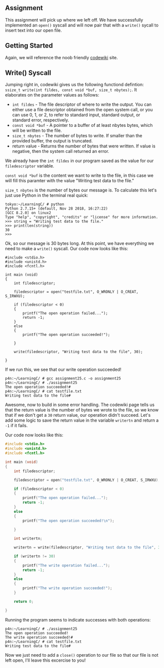 ## Assignment
This assignment will pick up where we left off. We have successfully implemented an `open()` syscall and will now pair that with a `write()` sycall to insert text into our open file.

## Getting Started
Again, we will reference the noob friendly [codewiki](http://codewiki.wikidot.com/c:system-calls:write) site. 

## Write() Syscall
Jumping right in, codewiki gives us the following functiond defintion: `ssize_t write(int fildes, const void *buf, size_t nbytes);`. It elaborates on the parameter values as follows: 
+ `int fildes` - The file descriptor of where to write the output. You can either use a file descriptor obtained from the open system call, or you can use 0, 1, or 2, to refer to standard input, standard output, or standard error, respectively.
+ `const void *buf` - A pointer to a buffer of at least nbytes bytes, which will be written to the file.
+ `size_t nbytes` - The number of bytes to write. If smaller than the provided buffer, the output is truncated.
+ return value - Returns the number of bytes that were written. If value is negative, then the system call returned an error.

We already have the `int fildes` in our program saved as the value for our `filedescriptor` variable. 

`const void *buf` is the content we want to write to the file, in this case we will fill this paramter with the value "Writing test data to the file." 

`size_t nbytes` is the number of bytes our message is. To calculate this let's just use Python in the terminal real quick:
```terminal_session
tokyo:~/LearningC/ # python                                          
Python 2.7.15+ (default, Nov 28 2018, 16:27:22) 
[GCC 8.2.0] on linux2
Type "help", "copyright", "credits" or "license" for more information.
>>> string = "Writing test data to the file."
>>> print(len(string))
30
>>>
```

Ok, so our message is 30 bytes long. At this point, we have everything we need to make a `write()` syscall. Our code now looks like this: 
```terminal_session
#include <stdio.h>
#include <unistd.h>
#include <fcntl.h>

int main (void)
{
	int filedescriptor;

	filedescriptor = open("testfile.txt", O_WRONLY | O_CREAT, S_IRWXU);

	if (filedescriptor < 0)
	{
		printf("The open operation failed...");
		return -1;
	}
	else 
	{
		printf("The open operation succeeded!");
		
	}

	write(filedescriptor, "Writing test data to the file", 30);
	
}
```

If we run this, we see that our write operation succeeded!
```terminal_session
p4n:~/LearningC/ # gcc assignment25.c -o assignment25                       
p4n:~/LearningC/ # ./assignment25                                          
The open operation succeeded!#      
p4n:~/LearningC/ # cat testfile.txt                   
Writing test data to the file#
```
Awesome, now to build in some error handling. The codewiki page tells us that the return value is the number of bytes we wrote to the file, so we know that if we don't get a `30` return value, our operation didn't succeed. Let's add some logic to save the return value in the variable `writertn` and return a `-1` if it fails. 

Our code now looks like this:
```c
#include <stdio.h>
#include <unistd.h>
#include <fcntl.h>

int main (void)
{
	int filedescriptor;

	filedescriptor = open("testfile.txt", O_WRONLY | O_CREAT, S_IRWXU);

	if (filedescriptor < 0)
	{
		printf("The open operation failed...");
		return -1;
	}
	else 
	{
		printf("The open operation succeeded!\n");
		
	}

	int writertn;

	writertn = write(filedescriptor, "Writing test data to the file", 30);

	if (writertn != 30)
	{
		printf("The write operation failed...");
		return -1;
	}
	else
	{
		printf("The write operation succeeded!");
	}

	return 0;

}
```

Running the program seems to indicate successes with both operations:
```terminal_session
p4n:~/LearningC/ # ./assignment25                                 
The open operation succeeded!
The write operation succeeded!#                                                
p4n:~/LearningC/ # cat testfile.txt                               
Writing test data to the file#  
```

Now we just need to add a `close()` operation to our file so that our file is not left open, I'll leave this excercise to you!



